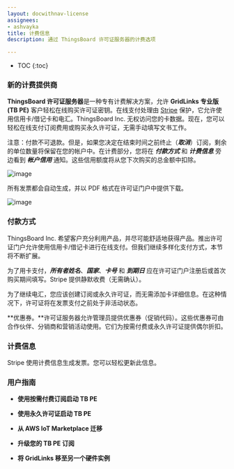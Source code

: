 ```yaml
---
layout: docwithnav-license
assignees:
- ashvayka
title: 计费信息
description: 通过 ThingsBoard 许可证服务器的计费选项

---
```

* TOC
{:toc}

### 新的计费提供商

**ThingsBoard 许可证服务器**是一种专有计费解决方案，允许 **GridLinks 专业版 (TB PE)** 客户轻松在线购买许可证密钥。在线支付处理由 [Stripe](https://stripe.com/) 保护，它允许使用信用卡/借记卡和电汇。ThingsBoard Inc. 无权访问您的卡数据。现在，您可以轻松在线支付订阅费用或购买永久许可证，无需手动填写文书工作。

注意：付款不可退款。但是，如果您决定在结束时间之前终止（***取消***）订阅，剩余的单位数量将保留在您的帐户中。在计费部分，您将在 ***付款方式*** 和 ***计费信息*** 旁边看到 ***帐户信用*** 通知。这些信用额度将从您下次购买的总金额中扣除。

![image](/images/license/accountcredit.png) 

所有发票都会自动生成，并以 PDF 格式在许可证门户中提供下载。

![image](/images/license/billing.png) 

### 付款方式
ThingsBoard Inc. 希望客户充分利用产品，并尽可能舒适地获得产品。推出许可证门户允许使用信用卡/借记卡进行在线支付。但我们继续多样化支付方式，本节将不断扩展。

为了用卡支付，***所有者姓名***、***国家***、***卡号*** 和 ***到期日*** 应在许可证门户注册后或首次购买期间填写。Stripe 提供静默收费（无需确认）。

为了继续电汇，您应该创建订阅或永久许可证，而无需添加卡详细信息。在这种情况下，许可证将在发票支付之前处于非活动状态。

**优惠券。**许可证服务器允许管理员提供优惠券（促销代码）。这些优惠券可由合作伙伴、分销商和营销活动使用。它们为按需付费或永久许可证提供偶尔折扣。

### 计费信息
Stripe 使用计费信息生成发票。您可以轻松更新此信息。

### 用户指南

- **使用按需付费订阅启动 TB PE**

- **使用永久许可证启动 TB PE**

- **从 AWS IoT Marketplace 迁移**

- **升级您的 TB PE 订阅**

- **将 GridLinks 移至另一个硬件实例**